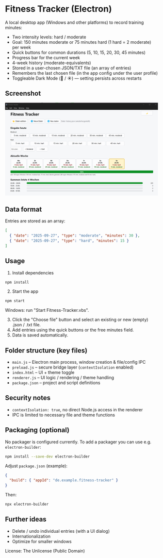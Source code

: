 # Fitness Tracker (Electron)

A local desktop app (Windows and other platforms) to record training minutes:
- Two intensity levels: hard / moderate
- Goal: 150 minutes moderate or 75 minutes hard (1 hard = 2 moderate) per week
- Quick buttons for common durations (5, 10, 15, 20, 30, 45 minutes)
- Progress bar for the current week
- 4-week history (moderate-equivalents)
- Stored in a user-chosen JSON/TXT file (an array of entries)
- Remembers the last chosen file (in the app config under the user profile)
- Toggleable Dark Mode (🌙 / ☀️) — setting persists across restarts

## Screenshot
![Screenshot](screenshot.png)


## Data format
Entries are stored as an array:
```json
[
  { "date": "2025-09-27", "type": "moderate", "minutes": 30 },
  { "date": "2025-09-27", "type": "hard", "minutes": 15 }
]
```

## Usage
1. Install dependencies
```bash
npm install
```
2. Start the app
```bash
npm start
```
Windows: run "Start Fitness-Tracker.vbs".

3. Click the "Choose file" button and select an existing or new (empty) .json / .txt file.
4. Add entries using the quick buttons or the free minutes field.
5. Data is saved automatically.

## Folder structure (key files)
- `main.js` – Electron main process, window creation & file/config IPC
- `preload.js` – secure bridge layer (`contextIsolation` enabled)
- `index.html` – UI + theme toggle
- `renderer.js` – UI logic / rendering / theme handling
- `package.json` – project and script definitions

## Security notes
- `contextIsolation: true`, no direct Node.js access in the renderer
- IPC is limited to necessary file and theme functions

## Packaging (optional)
No packager is configured currently. To add a packager you can use e.g. `electron-builder`:
```bash
npm install --save-dev electron-builder
```
Adjust `package.json` (example):
```json
{
  "build": { "appId": "de.example.fitness-tracker" }
}
```
Then:
```bash
npx electron-builder
```

## Further ideas
- Delete / undo individual entries (with a UI dialog)
- Internationalization
- Optimize for smaller windows

License: The Unlicense (Public Domain)
